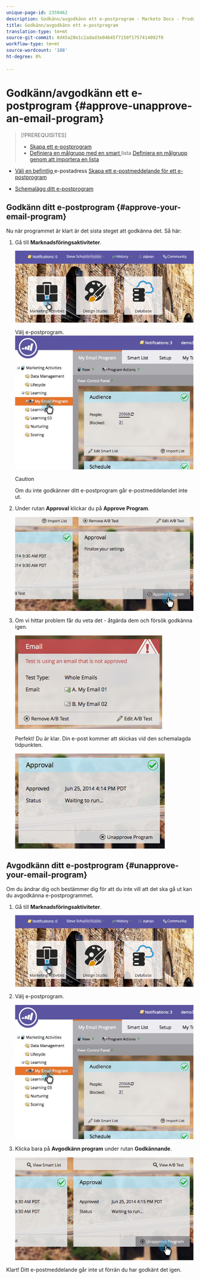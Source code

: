 ```yaml
---
unique-page-id: 2359462
description: Godkänn/avgodkänn ett e-postprogram - Marketo Docs - Produktdokumentation
title: Godkänn/avgodkänn ett e-postprogram
translation-type: tm+mt
source-git-commit: 8d45a28e1c2adad3e04645f7150f1757414092f0
workflow-type: tm+mt
source-wordcount: '188'
ht-degree: 0%

---
```



# Godkänn/avgodkänn ett e-postprogram {#approve-unapprove-an-email-program}

>[!PREREQUISITES]
>
>* [Skapa ett e-postprogram](/help/marketo/product-docs/email-marketing/email-programs/creating-an-email-program/create-an-email-program.md)
>* [Definiera en målgrupp med en smart ](/help/marketo/product-docs/email-marketing/email-programs/managing-people-in-email-programs/define-an-audience-with-a-smart-list.md) lista  [Definiera en målgrupp genom att importera en lista](/help/marketo/product-docs/email-marketing/email-programs/managing-people-in-email-programs/define-an-audience-by-importing-a-list.md)

   >
   >
* [Välj en befintlig ](/help/marketo/product-docs/email-marketing/email-programs/email-program-actions/choose-an-existing-email.md) e-postadress  [Skapa ett e-postmeddelande för ett e-postprogram](/help/marketo/product-docs/email-marketing/email-programs/email-program-actions/create-an-email-for-an-email-program.md)
   >
   >
* [Schemalägg ditt e-postprogram](/help/marketo/product-docs/email-marketing/email-programs/email-program-actions/schedule-your-email-program.md)


## Godkänn ditt e-postprogram {#approve-your-email-program}

Nu när programmet är klart är det sista steget att godkänna det. Så här:

1. Gå till **Marknadsföringsaktiviteter**.

   ![](assets/login-marketing-activities-2.png)

   Välj e-postprogram.
   ![](assets/selectemailprogram-2.jpg)

   >[!CAUTION]
   >
   >Om du inte godkänner ditt e-postprogram går e-postmeddelandet inte ut.

1. Under rutan **Approval** klickar du på **Approve Program**.

   ![](assets/image2014-9-12-13-3a43-3a36.png)

1. Om vi hittar problem får du veta det - åtgärda dem och försök godkänna igen.

   ![](assets/image2014-9-12-13-3a43-3a44.png)

   Perfekt! Du är klar. Din e-post kommer att skickas vid den schemalagda tidpunkten.

   ![](assets/image2014-9-12-13-3a43-3a56.png)

## Avgodkänn ditt e-postprogram {#unapprove-your-email-program}

Om du ändrar dig och bestämmer dig för att du inte vill att det ska gå ut kan du avgodkänna e-postprogrammet.

1. Gå till **Marknadsföringsaktiviteter**.

   ![](assets/login-marketing-activities-2.png)

1. Välj e-postprogram.

   ![](assets/selectemailprogram-2.jpg)

1. Klicka bara på **Avgodkänn program** under rutan **Godkännande**.

   ![](assets/image2014-9-12-13-3a44-3a28.png)

Klart! Ditt e-postmeddelande går inte ut förrän du har godkänt det igen.
